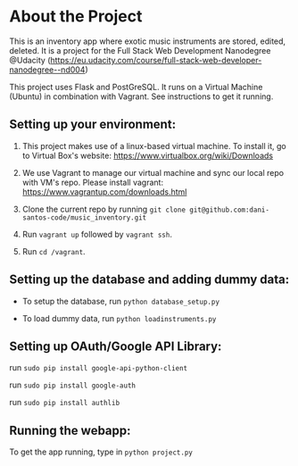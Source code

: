# About the Project
This is an inventory app where exotic music instruments are stored, edited, deleted. It is a project for the Full Stack Web Development Nanodegree @Udacity (https://eu.udacity.com/course/full-stack-web-developer-nanodegree--nd004)

This project uses Flask and PostGreSQL. It runs on a Virtual Machine (Ubuntu) in combination with Vagrant. See instructions to get it running.

## Setting up your environment:

1. This project makes use of a linux-based virtual machine. To install it, go to Virtual Box's website: https://www.virtualbox.org/wiki/Downloads

2. We use Vagrant to manage our virtual machine and sync our local repo with VM's repo. Please install vagrant: https://www.vagrantup.com/downloads.html

3. Clone the current repo by running
`git clone git@github.com:dani-santos-code/music_inventory.git`

4. Run `vagrant up` followed by `vagrant ssh`.

5. Run `cd /vagrant`.

## Setting up the database and adding dummy data:

- To setup the database, run `python database_setup.py`

- To load dummy data, run `python loadinstruments.py`


## Setting up OAuth/Google API Library:

run `sudo pip install google-api-python-client`

run `sudo pip install google-auth`

run `sudo pip install authlib`

## Running the webapp:

To get the app running, type in `python project.py`
